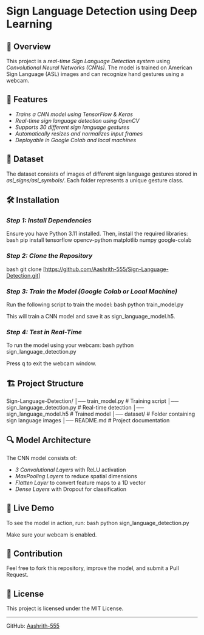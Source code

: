 # Sign Language Detection using Deep Learning

## 📌 Overview
This project is a *real-time Sign Language Detection system* using *Convolutional Neural Networks (CNNs)*. The model is trained on American Sign Language (ASL) images and can recognize hand gestures using a webcam.

## 🚀 Features
- *Trains a CNN model using TensorFlow & Keras*
- *Real-time sign language detection using OpenCV*
- *Supports 30 different sign language gestures*
- *Automatically resizes and normalizes input frames*
- *Deployable in Google Colab and local machines*

## 📂 Dataset
The dataset consists of images of different sign language gestures stored in *asl_signs/asl_symbols/*. Each folder represents a unique gesture class.

## 🛠 Installation
### *Step 1: Install Dependencies*
Ensure you have Python 3.11 installed. Then, install the required libraries:
bash
pip install tensorflow opencv-python matplotlib numpy google-colab


### *Step 2: Clone the Repository*
bash
git clone [https://github.com/Aashrith-555/Sign-Language-Detection.git]


### *Step 3: Train the Model (Google Colab or Local Machine)*
Run the following script to train the model:
bash
python train_model.py

This will train a CNN model and save it as sign_language_model.h5.

### *Step 4: Test in Real-Time*
To run the model using your webcam:
bash
python sign_language_detection.py

Press q to exit the webcam window.

## 🏗 Project Structure

Sign-Language-Detection/
│── train_model.py  # Training script
│── sign_language_detection.py  # Real-time detection
│── sign_language_model.h5  # Trained model
│── dataset/  # Folder containing sign language images
│── README.md  # Project documentation


## 🔍 Model Architecture
The CNN model consists of:
- *3 Convolutional Layers* with ReLU activation
- *MaxPooling Layers* to reduce spatial dimensions
- *Flatten Layer* to convert feature maps to a 1D vector
- *Dense Layers* with Dropout for classification

## 📸 Live Demo
To see the model in action, run:
bash
python sign_language_detection.py

Make sure your webcam is enabled.

## 🤝 Contribution
Feel free to fork this repository, improve the model, and submit a Pull Request.

## 📜 License
This project is licensed under the MIT License.

---  
GitHub: [Aashrith-555](https://github.com/Aashrith-555/Sign-Language-Detection.git)
